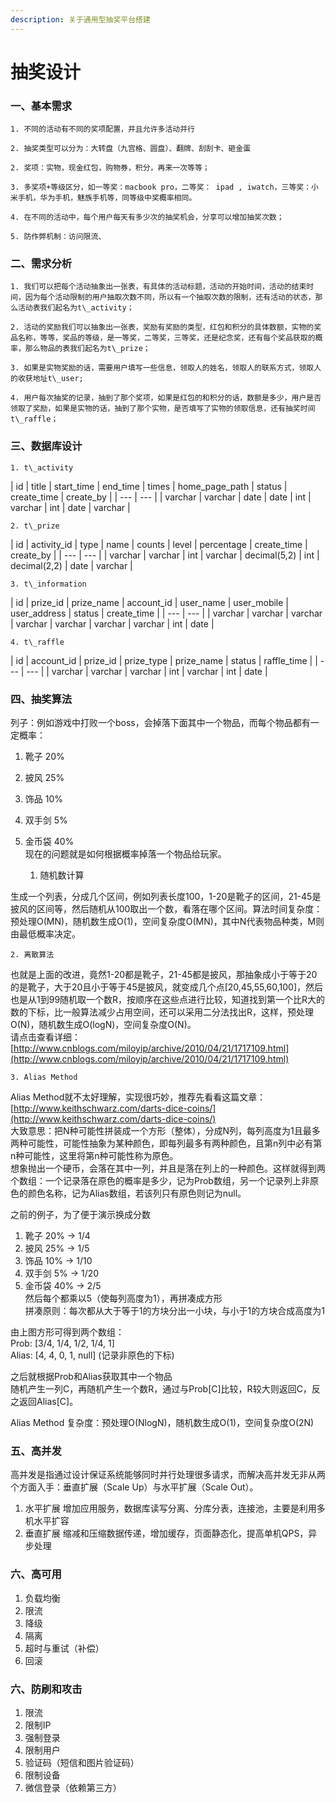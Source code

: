 ```yaml
---
description: 关于通用型抽奖平台搭建
---
```


# 抽奖设计

### 一、基本需求

    1. 不同的活动有不同的奖项配置，并且允许多活动并行

    2. 抽奖类型可以分为：大转盘（九宫格、圆盘）、翻牌、刮刮卡、砸金蛋

    2. 奖项：实物，现金红包，购物券，积分，再来一次等等；

    3. 多奖项+等级区分，如一等奖：macbook pro，二等奖： ipad , iwatch，三等奖：小米手机，华为手机，魅族手机等，同等级中奖概率相同。

    4. 在不同的活动中，每个用户每天有多少次的抽奖机会，分享可以增加抽奖次数；

    5. 防作弊机制：访问限流、  


### 二、需求分析

    1. 我们可以把每个活动抽象出一张表，有具体的活动标题，活动的开始时间，活动的结束时间，因为每个活动限制的用户抽取次数不同，所以有一个抽取次数的限制，还有活动的状态，那么活动表我们起名为t\_activity；

    2. 活动的奖励我们可以抽象出一张表，奖励有奖励的类型，红包和积分的具体数额，实物的奖品名称，等等，奖品的等级，是一等奖，二等奖，三等奖，还是纪念奖，还有每个奖品获取的概率，那么物品的表我们起名为t\_prize；

    3. 如果是实物奖励的话，需要用户填写一些信息，领取人的姓名，领取人的联系方式，领取人的收获地址t\_user;

    4. 用户每次抽奖的记录，抽到了那个奖项，如果是红包的和积分的话，数额是多少，用户是否领取了奖励，如果是实物的话，抽到了那个实物，是否填写了实物的领取信息，还有抽奖时间t\_raffle；  




### 三、数据库设计

    1. t\_activity

| id | title | start\_time | end\_time | times | home\_page\_path | status | create\_time | create\_by |
| --- | --- |
| varchar | varchar | date | date | int | varchar | int | date | varchar |

    2. t\_prize

| id | activity\_id | type | name | counts | level | percentage | create\_time | create\_by |
| --- | --- |
| varchar | varchar | int | varchar | decimal\(5,2\) | int | decimal\(2,2\) | date | varchar |

    3. t\_information

| id | prize\_id | prize\_name | account\_id | user\_name | user\_mobile | user\_address | status | create\_time |
| --- | --- |
| varchar | varchar | varchar | varchar | varchar | varchar | varchar | int | date |

    4. t\_raffle

| id | account\_id | prize\_id | prize\_type | prize\_name | status | raffle\_time |
| --- | --- |
| varchar | varchar | varchar | int | varchar | int | date |

### 四、抽奖算法

列子：例如游戏中打败一个boss，会掉落下面其中一个物品，而每个物品都有一定概率：  
1. 靴子 20%  
2. 披风 25%  
3. 饰品 10%  
4. 双手剑 5%  
5. 金币袋 40%  
现在的问题就是如何根据概率掉落一个物品给玩家。

    1.  随机数计算

生成一个列表，分成几个区间，例如列表长度100，1-20是靴子的区间，21-45是披风的区间等，然后随机从100取出一个数，看落在哪个区间。算法时间复杂度：预处理O\(MN\)，随机数生成O\(1\)，空间复杂度O\(MN\)，其中N代表物品种类，M则由最低概率决定。

    2. 离散算法

也就是上面的改进，竟然1-20都是靴子，21-45都是披风，那抽象成小于等于20的是靴子，大于20且小于等于45是披风，就变成几个点\[20,45,55,60,100\]，然后也是从1到99随机取一个数R，按顺序在这些点进行比较，知道找到第一个比R大的数的下标，比一般算法减少占用空间，还可以采用二分法找出R，这样，预处理O\(N\)，随机数生成O\(logN\)，空间复杂度O\(N\)。  
请点击查看详细：[http://www.cnblogs.com/miloyip/archive/2010/04/21/1717109.html](http://www.cnblogs.com/miloyip/archive/2010/04/21/1717109.html)

    3. Alias Method

Alias Method就不太好理解，实现很巧妙，推荐先看看这篇文章：[http://www.keithschwarz.com/darts-dice-coins/](http://www.keithschwarz.com/darts-dice-coins/)  
大致意思：把N种可能性拼装成一个方形（整体），分成N列，每列高度为1且最多两种可能性，可能性抽象为某种颜色，即每列最多有两种颜色，且第n列中必有第n种可能性，这里将第n种可能性称为原色。  
想象抛出一个硬币，会落在其中一列，并且是落在列上的一种颜色。这样就得到两个数组：一个记录落在原色的概率是多少，记为Prob数组，另一个记录列上非原色的颜色名称，记为Alias数组，若该列只有原色则记为null。

之前的例子，为了便于演示换成分数  
1. 靴子 20% -&gt; 1/4  
2. 披风 25% -&gt; 1/5  
3. 饰品 10% -&gt; 1/10  
4. 双手剑 5% -&gt; 1/20  
5. 金币袋 40% -&gt; 2/5  
然后每个都乘以5（使每列高度为1），再拼凑成方形  
拼凑原则：每次都从大于等于1的方块分出一小块，与小于1的方块合成高度为1

由上图方形可得到两个数组：  
Prob: \[3/4, 1/4, 1/2, 1/4, 1\]  
Alias: \[4, 4, 0, 1, null\] \(记录非原色的下标\)

之后就根据Prob和Alias获取其中一个物品  
随机产生一列C，再随机产生一个数R，通过与Prob\[C\]比较，R较大则返回C，反之返回Alias\[C\]。

Alias Method 复杂度：预处理O\(NlogN\)，随机数生成O\(1\)，空间复杂度O\(2N\)

### 五、高并发

高并发是指通过设计保证系统能够同时并行处理很多请求，而解决高并发无非从两个方面入手：垂直扩展（Scale Up）与水平扩展（Scale Out）。

1. 水平扩展 增加应用服务，数据库读写分离、分库分表，连接池，主要是利用多机水平扩容
2. 垂直扩展 缩减和压缩数据传递，增加缓存，页面静态化，提高单机QPS，异步处理

### 六、高可用

1. 负载均衡
2. 限流
3. 降级
4. 隔离
5. 超时与重试（补偿）
6. 回滚

### 六、防刷和攻击

1. 限流
2. 限制IP
3. 强制登录
4. 限制用户
5. 验证码（短信和图片验证码）
6. 限制设备
7. 微信登录（依赖第三方） 

```

```

